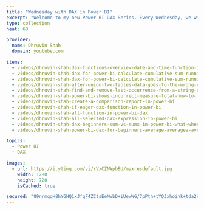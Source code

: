 ```yaml
---
title: "Wednesday with DAX in Power BI"
excerpt: "Welcome to my new Power BI DAX Series. Every Wednesday, we will talk about different DAX functions."
type: collection
heat: 63

provider:
  name: Dhruvin Shah
  domain: youtube.com

items:
  - videos/dhruvin-shah-dax-functions-overview-date-and-time-function-in-power-bi
  - videos/dhruvin-shah-dax-for-power-bi-calculate-cumulative-sum-running-total-of-count-in-power-bi
  - videos/dhruvin-shah-dax-for-power-bi-calculate-cumulative-sum-running-total-of-count-in-power-bi
  - videos/dhruvin-shah-after-union-two-tables-data-goes-to-the-wrong-column-with-power-bi-dax
  - videos/dhruvin-shah-find-and-remove-last-occurrence-from-a-string-using-power-bi-dax
  - videos/dhruvin-shah-power-bi-shows-incorrect-measure-total-how-to-fix-it
  - videos/dhruvin-shah-create-a-comparison-report-in-power-bi
  - videos/dhruvin-shah-if-eager-dax-function-in-power-bi
  - videos/dhruvin-shah-all-function-in-power-bi-dax
  - videos/dhruvin-shah-all-selected-dax-expression-in-power-bi
  - videos/dhruvin-shah-dax-beginners-sum-vs-sumx-in-power-bi-what-when-and-where
  - videos/dhruvin-shah-power-bi-dax-for-beginners-average-averagea-averagex

topics:
  - Power BI
  - DAX

images:
  - url: https://i.ytimg.com/vi/rVxCZNWpbBU/maxresdefault.jpg
    width: 1280
    height: 720
    isCached: true

secured: "89nrmgqH8hYGHQ1xJfqF4ZCtsEeMwbD+iUewWG/7pPth+tYQJxhoink+tda2K4LW2g5rcuGQn7S12Ig3AO1y+kmvL7Tzf4sLcdL/2bLw4J7K54ud7yzT+q64+6Lst2pLVhKFX3t1E1phRXVbPIQri0cfMWIOxqeEMWlHboUeFgZTFQUUYTe6SE0DB6OQhdnTaYgWeR11dSTCDtsPMqD+Mx/syc/mxfuqE8UuxIZQ9niJAdA24ncFqs3kPB+u3mQ6gRqBUGdI5+z6KzG++zxxw4zJy9rDqbi4oL5kVAGOopyKCn4OnSUUMGxEbgPHU9koD483fQpfFqC6u/+9i1svJxdXseG2didtiqbRN/4fsX8=;NJEs2QrlTy6HFFR0VhId6w=="
---
```


